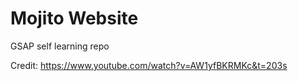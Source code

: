 # Mojito Website

GSAP self learning repo

Credit: https://www.youtube.com/watch?v=AW1yfBKRMKc&t=203s